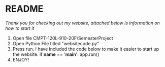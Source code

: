 # README

*Thank you for checking out my website, attached below is information on how to start it*

1. Open file CMPT-120L-910-20F\SemesterProject
2. Open Python File titled "websitecode.py"
3. Press run. I have included the code below to make it easier to start up the website.
if __name__ == '__main__':
   app.run()
4. ENJOY!